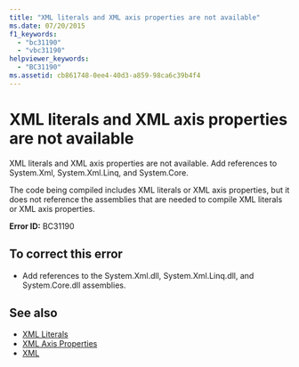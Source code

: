 ```yaml
---
title: "XML literals and XML axis properties are not available"
ms.date: 07/20/2015
f1_keywords: 
  - "bc31190"
  - "vbc31190"
helpviewer_keywords: 
  - "BC31190"
ms.assetid: cb861748-0ee4-40d3-a859-98ca6c39b4f4
---
```

# XML literals and XML axis properties are not available
XML literals and XML axis properties are not available. Add references to System.Xml, System.Xml.Linq, and System.Core.  
  
 The code being compiled includes XML literals or XML axis properties, but it does not reference the assemblies that are needed to compile XML literals or XML axis properties.  
  
 **Error ID:** BC31190  
  
## To correct this error  
  
- Add references to the System.Xml.dll, System.Xml.Linq.dll, and System.Core.dll assemblies.  
  
## See also

- [XML Literals](../../visual-basic/language-reference/xml-literals/index.md)
- [XML Axis Properties](../../visual-basic/language-reference/xml-axis/index.md)
- [XML](../../visual-basic/programming-guide/language-features/xml/index.md)
